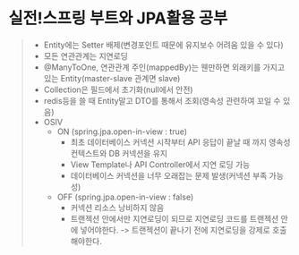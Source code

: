 # 실전!스프링 부트와 JPA활용 공부
> * Entity에는 Setter 배제(변경포인트 때문에 유지보수 어려움 있을 수 있다)
> * 모든 연관관계는 지연로딩
> * @ManyToOne, 연관관계 주인(mappedBy)는 웬만하면 외래키를 가지고 있는 Entity(master-slave 관계면 slave)
> * Collection은 필드에서 초기화(null에서 안전)
> * redis등을 쓸 때 Entity말고 DTO를 통해서 조회(영속성 관련하여 꼬일 수 있음)
> * OSIV
>   + ON (spring.jpa.open-in-view : true)
>     - 최초 데이터베이스 커넥션 시작부터 API 응답이 끝날 때 까지 영속성 컨텍스트와 DB 커넥션을 유지
>     - View Template나 API Controller에서 지연 로딩 가능
>     - 데이터베이스 커넥션을 너무 오래잡는 문제 발생(커넥션 부족 가능성)
>   + OFF (spring.jpa.open-in-view : false)
>     - 커넥션 리소스 낭비하지 않음
>     - 트랜젝션 안에서만 지연로딩이 되므로 지연로딩 코드를 트랜젝션 안에 넣어야한다.
>           -> 트랜젝션이 끝나기 전에 지연로딩을 강제로 호출해야한다.
